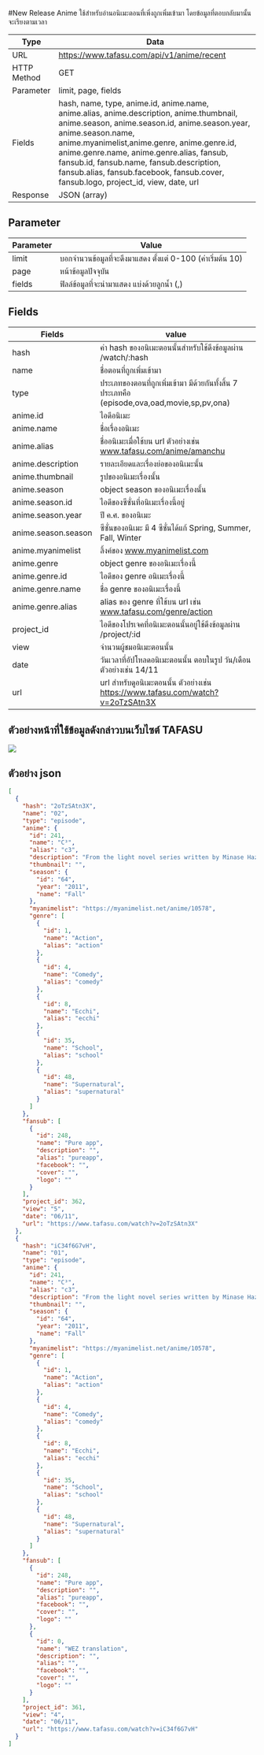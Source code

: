 #New Release Anime
ใช้สำหรับอ่านอนิเมะตอนที่เพิ่งถูกเพิ่มเข้ามา โดยข้อมูลที่ตอบกลับมานั้นจะเรียงตามเวลา

Type | Data
--- | ---
URL | https://www.tafasu.com/api/v1/anime/recent
HTTP Method | GET
Parameter | limit, page, fields
Fields | hash, name, type, anime.id, anime.name, anime.alias, anime.description, anime.thumbnail, anime.season, anime.season.id, anime.season.year, anime.season.name, anime.myanimelist,anime.genre, anime.genre.id, anime.genre.name, anime.genre.alias, fansub, fansub.id, fansub.name, fansub.description, fansub.alias, fansub.facebook, fansub.cover, fansub.logo, project_id, view, date, url
Response | JSON (array)

## Parameter
Parameter | Value
--- | ---
limit | บอกจำนวนข้อมูลที่จะดึงมาแสดง ตั้งแต่ 0-100 (ค่าเริ่มต้น 10)
page | หน้าข้อมูลปัจจุบัน
fields | ฟิลล์ข้อมูลที่จะนำมาแสดง แบ่งด้วยลูกน้ำ (,)


## Fields
Fields| value
--- | ---
hash | ค่า hash ของอนิเมะตอนนั้นสำหรับใช้ดึงข้อมูลผ่าน /watch/:hash
name | ชื่อตอนที่ถูกเพิ่มเข้ามา
type | ประเภทของตอนที่ถูกเพิ่มเข้ามา มีด้วยกันทั้งสิ้น 7 ประเภทคือ (episode,ova,oad,movie,sp,pv,ona)
anime.id | ไอดีอนิเมะ
anime.name | ชื่อเรื่องอนิเมะ
anime.alias | ชื่ออนิเมะเมื่อใช้บน url ตัวอย่างเช่น www.tafasu.com/anime/amanchu
anime.description | รายละเอียดและเรื่องย่อของอนิเมะนั้น
anime.thumbnail | รูปของอนิเมะเรื่องนั้น
anime.season | object season ของอนิเมะเรื่องนั้น
anime.season.id | ไอดีของซีซั่นที่อนิเมะเรื่องนี้อยู่
anime.season.year | ปี ค.ศ. ของอนิเมะ
anime.season.season | ซีซั่นของอนิเมะ มี 4 ซีซั่นได้แก้ Spring, Summer, Fall, Winter
anime.myanimelist | ลิ้งค์ของ www.myanimelist.com
anime.genre | object genre ของอนิเมะเรื่องนี้
anime.genre.id | ไอดีของ genre อนิเมะเรื่องนี้
anime.genre.name | ชื่อ genre ของอนิเมะเรื่องนี้
anime.genre.alias | alias ของ genre ที่ใช้บน url เช่น www.tafasu.com/genre/action
project_id | ไอดีของโปรเจคที่อนิเมะตอนนั้นอยู่ใช้ดึงข้อมูลผ่าน /project/:id
view | จำนวนผู้ชมอนิเมะตอนนั้น
date | วันเวลาที่อัปโหลดอนิเมะตอนนั้น ตอบในรูป วัน/เดือน ตัวอย่างเช่น 14/11
url | url สำหรับดูอนิเมะตอนนั้น ตัวอย่างเช่น https://www.tafasu.com/watch?v=2oTzSAtn3X

## ตัวอย่างหน้าที่ใช้ข้อมูลดังกล่าวบนเว็บไซต์ TAFASU
![](/images/preview_anime_recent.png)

## ตัวอย่าง json
```json
[
  {
    "hash": "2oTzSAtn3X",
    "name": "02",
    "type": "episode",
    "anime": {
      "id": 241,
      "name": "C³",
      "alias": "c3",
      "description": "From the light novel series written by Minase Hazuki, comes a story of love, action, and comedy. Yachi Haruaki is a high school boy who is naturally resistant to curses. After his father sends him a mysterious black cube, Haruaki awakes to find a nude girl named Fear standing in his kitchen. She’s the human form of the cursed black cube – and an instrument of torture! Utilizing her special abilities, Fear fights alongside Haruaki to defeat other cursed instruments and their owners.\r\n",
      "thumbnail": "",
      "season": {
        "id": "64",
        "year": "2011",
        "name": "Fall"
      },
      "myanimelist": "https://myanimelist.net/anime/10578",
      "genre": [
        {
          "id": 1,
          "name": "Action",
          "alias": "action"
        },
        {
          "id": 4,
          "name": "Comedy",
          "alias": "comedy"
        },
        {
          "id": 8,
          "name": "Ecchi",
          "alias": "ecchi"
        },
        {
          "id": 35,
          "name": "School",
          "alias": "school"
        },
        {
          "id": 48,
          "name": "Supernatural",
          "alias": "supernatural"
        }
      ]
    },
    "fansub": [
      {
        "id": 248,
        "name": "Pure app",
        "description": "",
        "alias": "pureapp",
        "facebook": "",
        "cover": "",
        "logo": ""
      }
    ],
    "project_id": 362,
    "view": "5",
    "date": "06/11",
    "url": "https://www.tafasu.com/watch?v=2oTzSAtn3X"
  },
  {
    "hash": "iC34f6G7vH",
    "name": "01",
    "type": "episode",
    "anime": {
      "id": 241,
      "name": "C³",
      "alias": "c3",
      "description": "From the light novel series written by Minase Hazuki, comes a story of love, action, and comedy. Yachi Haruaki is a high school boy who is naturally resistant to curses. After his father sends him a mysterious black cube, Haruaki awakes to find a nude girl named Fear standing in his kitchen. She’s the human form of the cursed black cube – and an instrument of torture! Utilizing her special abilities, Fear fights alongside Haruaki to defeat other cursed instruments and their owners.\r\n",
      "thumbnail": "",
      "season": {
        "id": "64",
        "year": "2011",
        "name": "Fall"
      },
      "myanimelist": "https://myanimelist.net/anime/10578",
      "genre": [
        {
          "id": 1,
          "name": "Action",
          "alias": "action"
        },
        {
          "id": 4,
          "name": "Comedy",
          "alias": "comedy"
        },
        {
          "id": 8,
          "name": "Ecchi",
          "alias": "ecchi"
        },
        {
          "id": 35,
          "name": "School",
          "alias": "school"
        },
        {
          "id": 48,
          "name": "Supernatural",
          "alias": "supernatural"
        }
      ]
    },
    "fansub": [
      {
        "id": 248,
        "name": "Pure app",
        "description": "",
        "alias": "pureapp",
        "facebook": "",
        "cover": "",
        "logo": ""
      },
      {
        "id": 0,
        "name": "WEZ translation",
        "description": "",
        "alias": "",
        "facebook": "",
        "cover": "",
        "logo": ""
      }
    ],
    "project_id": 361,
    "view": "4",
    "date": "06/11",
    "url": "https://www.tafasu.com/watch?v=iC34f6G7vH"
  }
]
```
